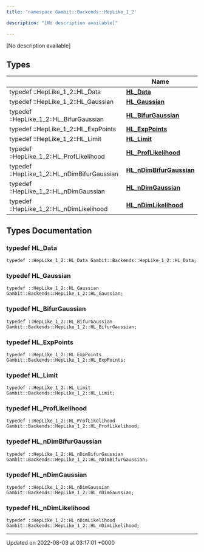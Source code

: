```yaml
---
title: 'namespace Gambit::Backends::HepLike_1_2'

description: "[No description available]"

---
```







[No description available]

## Types

|                | Name           |
| -------------- | -------------- |
| typedef ::HepLike_1_2::HL_Data | **[HL_Data](/documentation/code/colliderbit_development/namespaces/namespacegambit_1_1backends_1_1heplike__1__2/#typedef-hl-data)**  |
| typedef ::HepLike_1_2::HL_Gaussian | **[HL_Gaussian](/documentation/code/colliderbit_development/namespaces/namespacegambit_1_1backends_1_1heplike__1__2/#typedef-hl-gaussian)**  |
| typedef ::HepLike_1_2::HL_BifurGaussian | **[HL_BifurGaussian](/documentation/code/colliderbit_development/namespaces/namespacegambit_1_1backends_1_1heplike__1__2/#typedef-hl-bifurgaussian)**  |
| typedef ::HepLike_1_2::HL_ExpPoints | **[HL_ExpPoints](/documentation/code/colliderbit_development/namespaces/namespacegambit_1_1backends_1_1heplike__1__2/#typedef-hl-exppoints)**  |
| typedef ::HepLike_1_2::HL_Limit | **[HL_Limit](/documentation/code/colliderbit_development/namespaces/namespacegambit_1_1backends_1_1heplike__1__2/#typedef-hl-limit)**  |
| typedef ::HepLike_1_2::HL_ProfLikelihood | **[HL_ProfLikelihood](/documentation/code/colliderbit_development/namespaces/namespacegambit_1_1backends_1_1heplike__1__2/#typedef-hl-proflikelihood)**  |
| typedef ::HepLike_1_2::HL_nDimBifurGaussian | **[HL_nDimBifurGaussian](/documentation/code/colliderbit_development/namespaces/namespacegambit_1_1backends_1_1heplike__1__2/#typedef-hl-ndimbifurgaussian)**  |
| typedef ::HepLike_1_2::HL_nDimGaussian | **[HL_nDimGaussian](/documentation/code/colliderbit_development/namespaces/namespacegambit_1_1backends_1_1heplike__1__2/#typedef-hl-ndimgaussian)**  |
| typedef ::HepLike_1_2::HL_nDimLikelihood | **[HL_nDimLikelihood](/documentation/code/colliderbit_development/namespaces/namespacegambit_1_1backends_1_1heplike__1__2/#typedef-hl-ndimlikelihood)**  |

## Types Documentation

### typedef HL_Data

```
typedef ::HepLike_1_2::HL_Data Gambit::Backends::HepLike_1_2::HL_Data;
```


### typedef HL_Gaussian

```
typedef ::HepLike_1_2::HL_Gaussian Gambit::Backends::HepLike_1_2::HL_Gaussian;
```


### typedef HL_BifurGaussian

```
typedef ::HepLike_1_2::HL_BifurGaussian Gambit::Backends::HepLike_1_2::HL_BifurGaussian;
```


### typedef HL_ExpPoints

```
typedef ::HepLike_1_2::HL_ExpPoints Gambit::Backends::HepLike_1_2::HL_ExpPoints;
```


### typedef HL_Limit

```
typedef ::HepLike_1_2::HL_Limit Gambit::Backends::HepLike_1_2::HL_Limit;
```


### typedef HL_ProfLikelihood

```
typedef ::HepLike_1_2::HL_ProfLikelihood Gambit::Backends::HepLike_1_2::HL_ProfLikelihood;
```


### typedef HL_nDimBifurGaussian

```
typedef ::HepLike_1_2::HL_nDimBifurGaussian Gambit::Backends::HepLike_1_2::HL_nDimBifurGaussian;
```


### typedef HL_nDimGaussian

```
typedef ::HepLike_1_2::HL_nDimGaussian Gambit::Backends::HepLike_1_2::HL_nDimGaussian;
```


### typedef HL_nDimLikelihood

```
typedef ::HepLike_1_2::HL_nDimLikelihood Gambit::Backends::HepLike_1_2::HL_nDimLikelihood;
```







-------------------------------

Updated on 2022-08-03 at 03:17:01 +0000